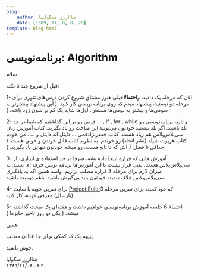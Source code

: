 ```yaml
---
blog:
    author: شااززز منگولیا
    date: [1389, 11, 8, 8, 20]
template: blog.html
---
```

# برنامه‌نویسی: Algorithm

<div class="cnt">
سلام<p>قبل از شروع چند تا نکته:</p>
<p>1- الان که مرحله یک دادید، و<strong>احتمالا</strong>خیلی هنوز مشتاق شروع کردن درس‌های تئوری برای مرحله دو نیستید، پیشنهاد میدم که روی برنامه‌نویسی کار کنید. ( این پیشنهاد بیشترتر به سومی‌ها و بیشتر به دومی‌ها هستش. اول‌ها شاید یک کم براشون زود باشه. )</p>
<p>2- فرض رو بر این گذاشتیم که شما در حد ... , if , for , while و تابع، برنامه‌نویسی رو بلد باشید. اگر بلد نیستید خودتون می‌تونید این مباحث رو یاد بگیرید. کتاب آموزش زبان سی‌پلاس‌پلاس هم زیاد هست، کتاب جعفرنژادقمی ... دایتل اند دایتل و ... . من خودم کتاب هربرت شیلد (نشر اتحاد) رو خوندم. به نظرم کتاب قابل خوندن و خوبی هست. ( حداقل تا فصل 7 اش که تا تابع هست، رو میشه خودتون تنهایی یاد بگیرید. )</p>
<p>3- آموزش هایی که قراره اینجا داده بشه، صرفا در حد استفاده ی ابزاری، از سی‌پلاس‌پلاس هست. یعنی قرار نیست با این آموزش‌ها برنامه نویس حرفه ای بشید. به میزان لازم برای مرحله 3 قراره مطلب بزاریم. واسه همین اگه به یادگیری سی‌پلاس‌پلاس علاقه‌مندید، خودتون باید پی‌گیرش باشید. باهم دوست باشید.</p>
<p>4- برای تمرین خوبه با سایت <a href="http://projecteuler.net/">Project Euler</a>که خود کمیته برای تمرین مرحله 3 (پارسال) معرفی کرده، کار کنید.</p>
<p>5- احتمالا 6 جلسه آموزش برنامه‌نویسی خواهیم داشت و هفته‌ای یک مبحث گذاشته میشه. ( یکی دو روز تاخیر جایزه!‌ )</p>
<p>همین.</p>
<p><a href="http://s1.picofile.com/file/6304770620/alg_test.cpp.html">این</a>هم یک کد کمکی برای جا افتادن مطلب.</p>
<p>خوش باشید.</p>
</div>

<div class="blog-info">
    <div class="blog-author">شااززز منگولیا</div>
    <div class="blog-date">۱۳۸۹/۱۱/۰۸ ۰۸:۲۰</div>
</div>

